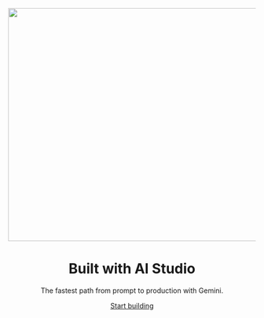 <div align="center">

<img width="1200" height="475" alt="GHBanner" src="https://github.com/user-attachments/assets/0aa67016-6eaf-458a-adb2-6e31a0763ed6" />

<h1>Built with AI Studio</h2>

<p>The fastest path from prompt to production with Gemini.</p>

<a href="https://aistudio.google.com/apps">Start building</a>

</div>

